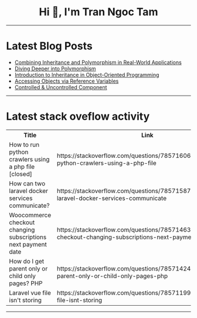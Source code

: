 <h1 align="center">Hi 👋, I'm Tran Ngoc Tam</h1>

---

# Latest Blog Posts 
<!-- BLOG-POST-LIST:START -->
- [Combining Inheritance and Polymorphism in Real-World Applications](https://dev.to/techtobe101/combining-inheritance-and-polymorphism-in-real-world-applications-384)
- [Diving Deeper into Polymorphism](https://dev.to/techtobe101/diving-deeper-into-polymorphism-3i0i)
- [Introduction to Inheritance in Object-Oriented Programming](https://dev.to/techtobe101/introduction-to-inheritance-in-object-oriented-programming-1cg2)
- [Accessing Objects via Reference Variables](https://dev.to/paulike/accessing-objects-via-reference-variables-44p7)
- [Controlled &amp; Uncontrolled Component](https://dev.to/jorjishasan/controlled-uncontrolled-component-3h3h)
<!-- BLOG-POST-LIST:END -->

---

# Latest stack oveflow activity
<table>
  <tr><th>Title</th><th>Link</th></tr>
  <!-- STACKOVERFLOW:START --><tr><td>How to run python crawlers using a php file [closed]</td><td>https://stackoverflow.com/questions/78571606/how-to-run-python-crawlers-using-a-php-file</td></tr><tr><td>How can two laravel docker services communicate?</td><td>https://stackoverflow.com/questions/78571587/how-can-two-laravel-docker-services-communicate</td></tr><tr><td>Woocommerce checkout changing subscriptions next payment date</td><td>https://stackoverflow.com/questions/78571463/woocommerce-checkout-changing-subscriptions-next-payment-date</td></tr><tr><td>How do I get parent only or child only pages? PHP</td><td>https://stackoverflow.com/questions/78571424/how-do-i-get-parent-only-or-child-only-pages-php</td></tr><tr><td>Laravel vue file isn&#39;t storing</td><td>https://stackoverflow.com/questions/78571199/laravel-vue-file-isnt-storing</td></tr><!-- STACKOVERFLOW:END -->
</table>

---


